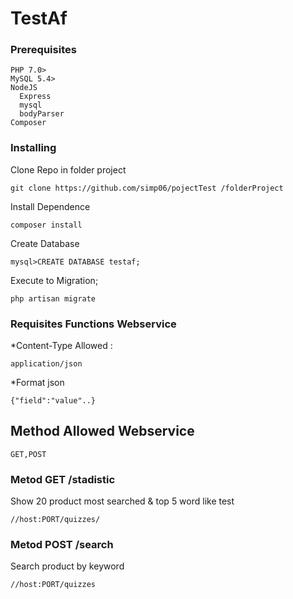 # TestAf

### Prerequisites

```
PHP 7.0>
MySQL 5.4>
NodeJS
  Express
  mysql
  bodyParser
Composer
```

### Installing

Clone Repo in folder project
```
git clone https://github.com/simp06/pojectTest /folderProject
```
Install Dependence
```
composer install
```
Create  Database 
```
mysql>CREATE DATABASE testaf;
```

Execute to Migration;
```
php artisan migrate 
```

### Requisites Functions Webservice
*Content-Type Allowed : 
```
application/json
```
*Format json 
```
{"field":"value"..}
```
## Method Allowed Webservice
```
GET,POST
```
### Metod GET /stadistic
Show 20 product most searched & top 5 word like test
```
//host:PORT/quizzes/
```
### Metod POST /search
Search product by keyword
```
//host:PORT/quizzes
```
